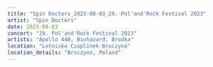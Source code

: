 ```yaml
---
title: "Spin Doctors_2023-08-03_29. Pol'and'Rock Festival 2023"
artist: "Spin Doctors"
date: 2023-08-03
concert: "29. Pol'and'Rock Festival 2023"
artists: "Apollo 440, Biohazard, Brodka"
location: "Lotnisko Czaplinek-Broczyno"
location_details: "Broczyno, Poland"
---
```

